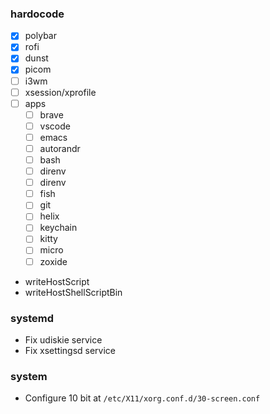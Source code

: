 ### hardocode

- [x] polybar
- [x] rofi
- [x] dunst
- [x] picom
- [ ] i3wm
- [ ] xsession/xprofile
- [ ] apps
  - [ ] brave
  - [ ] vscode
  - [ ] emacs
  - [ ] autorandr
  - [ ] bash
  - [ ] direnv
  - [ ] direnv
  - [ ] fish
  - [ ] git
  - [ ] helix
  - [ ] keychain
  - [ ] kitty
  - [ ] micro
  - [ ] zoxide

- writeHostScript
- writeHostShellScriptBin

### systemd

- Fix udiskie service
- Fix xsettingsd service

### system

- Configure 10 bit at `/etc/X11/xorg.conf.d/30-screen.conf`
